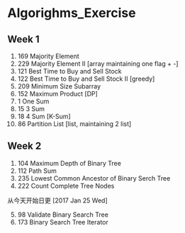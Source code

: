 # Algorighms_Exercise
## Week 1
1. 169 Majority Element
2. 229 Majority Element II [array maintaining one flag + -]
3. 121 Best Time to Buy and Sell Stock
4. 122 Best Time to Buy and Sell Stock II [greedy]
5. 209 Minimum Size Subarray
6. 152 Maximum Product [DP]
7. 1 One Sum
8. 15 3 Sum
9. 18 4 Sum [K-Sum]
10. 86 Partition List [list, maintaining 2 list]

## Week 2
1. 104 Maximum Depth of Binary Tree
2. 112 Path Sum
3. 235 Lowest Common Ancestor of Binary Serch Tree
4. 222 Count Complete Tree Nodes

从今天开始日更
[2017 Jan 25 Wed]

5. 98 Validate Binary Search Tree
6. 173 Binary Search Tree Iterator
